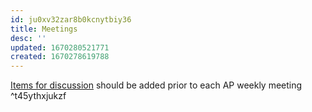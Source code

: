 ```yaml
---
id: ju0xv32zar8b0kcnytbiy36
title: Meetings
desc: ''
updated: 1670280521771
created: 1670278619788
---
```


[Items for discussion](https://caldpr-my.sharepoint.com/:o:/r/personal/maziar_kandelous_cdpr_ca_gov/_layouts/15/Doc.aspx?sourcedoc=%7B5A3165BF-FC87-4B81-9E1D-7B8660CBD130%7D&file=Items%20for%20Discussion%20-%20Air%20Program%20Group%20Meeting&action=edit&mobileredirect=true&wdorigin=Sharepoint&RootFolder=%2Fpersonal%2Fmaziar_kandelous_cdpr_ca_gov%2FDocuments%2FAir_Program_Staff%2FAir_Shared%2FItems%20for%20Discussion%20-%20Air%20Program%20Group%20Meeting&d=w5a3165bffc874b819e1d7b8660cbd130&csf=1&web=1&e=xkhENA&cid=1dcdcb85-04c7-4e91-9dfa-a7410dbf9e67) should be added prior to each AP weekly meeting ^t45ythxjukzf



